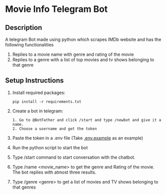 # Movie Info Telegram Bot

## Description
A telegram Bot made using python which scrapes IMDb website and has the following functionalities
1. Replies to a movie name with genre and rating of the movie
2. Replies to a genre with a list of top movies and tv shows belonging to that genre

## Setup Instructions

1. Install required packages:

       pip install -r requirements.txt

2. Create a bot in telegram:

       1. Go to @BotFather and click /start and type /newbot and give it a name. 
       2. Choose a username and get the token 
3. Paste the token in a .env file (Take [.env.example](.env.example) as an example) 

4. Run the python script to start the bot

5. Type /start command to start conversation with the chatbot.

6. Type /name <movie_name> to get the genre and Rating of the movie. The bot replies with atmost three results.
7. Type /genre \<genre> to get a list of movies and TV shows belonging to that genres



